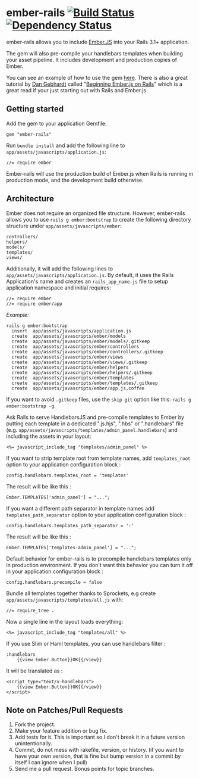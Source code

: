 # ember-rails  [![Build Status](https://secure.travis-ci.org/emberjs/ember-rails.png?branch=master)](http://travis-ci.org/emberjs/ember-rails) [![Dependency Status](https://gemnasium.com/emberjs/ember-rails.png)](https://gemnasium.com/emberjs/ember-rails)

ember-rails allows you to include [Ember.JS](http://emberjs.com/) into your Rails 3.1+ application.

The gem will also pre-compile your handlebars templates when building your asset pipeline. It includes development and production copies of Ember.

You can see an example of how to use the gem [here](https://github.com/keithpitt/ember-rails-example). There is also a great tutorial by [Dan Gebhardt](https://twitter.com/#!/dgeb) called "[Beginning Ember.js on Rails](http://www.cerebris.com/blog/2012/01/24/beginning-ember-js-on-rails-part-1/)" which is a great read if your just starting out with Rails and Ember.js

## Getting started

Add the gem to your application Gemfile:

    gem "ember-rails"

Run `bundle install` and add the following line to `app/assets/javascripts/application.js`:

    //= require ember

Ember-rails will use the production build of Ember.js when Rails is running in
production mode, and the development build otherwise.

## Architecture

Ember does not require an organized file structure. However, ember-rails allows you 
to use `rails g ember:bootstrap` to create the following directory structure under `app/assets/javascripts/ember`:

    controllers/
    helpers/
    models/
    templates/
    views/

Additionally, it will add the following lines to `app/assets/javascripts/application.js`.
By default, it uses the Rails Application's name and creates an `rails_app_name.js` 
file to setup application namespace and initial requires:

    //= require ember
    //= require ember/app

*Example:*

    rails g ember:bootstrap
      insert  app/assets/javascripts/application.js
      create  app/assets/javascripts/ember/models
      create  app/assets/javascripts/ember/models/.gitkeep
      create  app/assets/javascripts/ember/controllers
      create  app/assets/javascripts/ember/controllers/.gitkeep
      create  app/assets/javascripts/ember/views
      create  app/assets/javascripts/ember/views/.gitkeep
      create  app/assets/javascripts/ember/helpers
      create  app/assets/javascripts/ember/helpers/.gitkeep
      create  app/assets/javascripts/ember/templates
      create  app/assets/javascripts/ember/templates/.gitkeep
      create  app/assets/javascripts/ember/app.js.coffee

If you want to avoid `.gitkeep` files, use the `skip git` option like
this: `rails g ember:bootstrap -g`.

Ask Rails to serve HandlebarsJS and pre-compile templates to Ember
by putting each template in a dedicated ".js.hjs", ".hbs" or ".handlebars" file
(e.g. `app/assets/javascripts/templates/admin_panel.handlebars`)
and including the assets in your layout:

    <%= javascript_include_tag "templates/admin_panel" %>

If you want to strip template root from template names, add `templates_root` option to your application configuration block :

    config.handlebars.templates_root = 'templates'

The result will be like this :

    Ember.TEMPLATES['admin_panel'] = "...";

If you want a different path separator in template names add `templates_path_separator` option to your application configuration block :

    config.handlebars.templates_path_separator = '-'

The result will be like this :

    Ember.TEMPLATES['templates-admin_panel'] = "...";

Default behavior for ember-rails is to precompile handlebars templates only in production environment.
If you don't want this behavior you can turn it off in your application configuration block :

    config.handlebars.precompile = false

Bundle all templates together thanks to Sprockets,
e.g create `app/assets/javascripts/templates/all.js` with:

    //= require_tree .

Now a single line in the layout loads everything:

    <%= javascript_include_tag "templates/all" %>

If you use Slim or Haml templates, you can use handlebars filter :

    :handlebars
        {{view Ember.Button}}OK{{/view}}

It will be translated as :

    <script type="text/x-handlebars">
        {{view Ember.Button}}OK{{/view}}
    </script>

## Note on Patches/Pull Requests

1. Fork the project.
2. Make your feature addition or bug fix.
3. Add tests for it. This is important so I don't break it in a future version unintentionally.
4. Commit, do not mess with rakefile, version, or history. (if you want to have your own version, that is fine but bump version in a commit by itself I can ignore when I pull)
5. Send me a pull request. Bonus points for topic branches.
